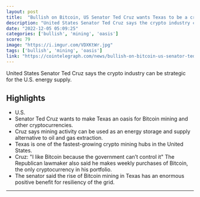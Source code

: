 ```yaml
---
layout: post
title:  "Bullish on Bitcoin, US Senator Ted Cruz wants Texas to be a crypto oasis"
description: "United States Senator Ted Cruz says the crypto industry can be strategic for the U.S. energy supply."
date: "2022-12-05 05:09:25"
categories: ['bullish', 'mining', 'oasis']
score: 79
image: "https://i.imgur.com/VDXKtWr.jpg"
tags: ['bullish', 'mining', 'oasis']
link: "https://cointelegraph.com/news/bullish-on-bitcoin-us-senator-ted-cruz-wants-texas-to-be-a-crypto-oasis"
---
```


United States Senator Ted Cruz says the crypto industry can be strategic for the U.S. energy supply.

## Highlights

- U.S.
- Senator Ted Cruz wants to make Texas an oasis for Bitcoin mining and other cryptocurrencies.
- Cruz says mining activity can be used as an energy storage and supply alternative to oil and gas extraction.
- Texas is one of the fastest-growing crypto mining hubs in the United States.
- Cruz: "I like Bitcoin because the government can’t control it" The Republican lawmaker also said he makes weekly purchases of Bitcoin, the only cryptocurrency in his portfolio.
- The senator said the rise of Bitcoin mining in Texas has an enormous positive benefit for resiliency of the grid.

---
